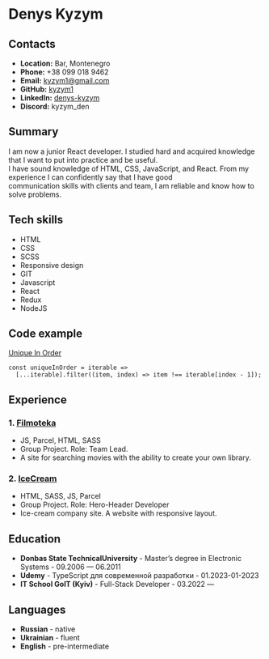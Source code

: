 # **Denys Kyzym**

## **Contacts**
- **Location:** Bar, Montenegro
- **Phone:** +38 099 018 9462
- **Email:** kyzym1@gmail.com
- **GitHub:** [kyzym1](https://github.com/kyzym1)
- **LinkedIn:** [denys-kyzym](https://www.linkedin.com/in/denys-kyzym/)
- **Discord:** kyzym_den

## **Summary**
I am now a junior React developer. I studied hard
and acquired knowledge that I want to put into practice
and be useful.\
I have sound knowledge of HTML, CSS, JavaScript,
and React. From my experience I can confidently say
that I have good \
communication skills with clients and
team, I am reliable and know how to solve problems.

## **Tech skills**
- HTML
- CSS
- SCSS
- Responsive design
- GIT
- Javascript
- React
- Redux
- NodeJS

## **Code example**
[Unique In Order](https://www.codewars.com/kata/54e6533c92449cc251001667)
```
const uniqueInOrder = iterable =>
  [...iterable].filter((item, index) => item !== iterable[index - 1]);
```
## **Experience**
### 1. **[Filmoteka](https://kyzym.github.io/this-team/)**
 - JS, Parcel, HTML, SASS   
 - Group Project. Role: Team Lead.
 - A site for searching movies with the ability to create your
own library.
### 2. **[IceCream](https://nickleso.github.io/parcel-ice-team7/)**
 - HTML, SASS, JS, Parcel
 - Group Project. Role: Hero-Header Developer
 - Ice-cream company site. A website with responsive layout.

## **Education**
- **Donbas State TechnicalUniversity** - Master’s degree in Electronic
Systems - 09.2006 — 06.2011
- **Udemy** - TypeScript для современной разработки - 01.2023-01-2023 
- **IT School GoIT (Kyiv)** - Full-Stack Developer - 03.2022 — 

## **Languages**
- **Russian** - native
- **Ukrainian** - fluent
- **English** - pre-intermediate




